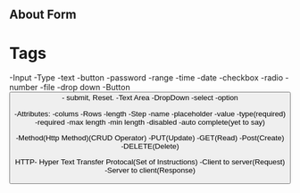 ## About Form
# Tags
-Input
    -Type
        -text
        -button
        -password
        -range
        -time
        -date
        -checkbox
        -radio
        -number
        -file
        -drop down
-Button
<button> - submit, Reset.
-Text Area
-DropDown
    -select
        -option

-Attributes:
    -colums
    -Rows
    -length
    -Step
    -name
    -placeholder
    -value
    -type(required)
    -required
    -max length
    -min length
    -disabled
    -auto complete(yet to say)

-Method(Http Method)(CRUD Operator)
    -PUT(Update)
    -GET(Read)
    -Post(Create)
    -DELETE(Delete)

HTTP- Hyper Text Transfer Protocal(Set of Instructions)
    -Client to server(Request)
    -Server to client(Response)